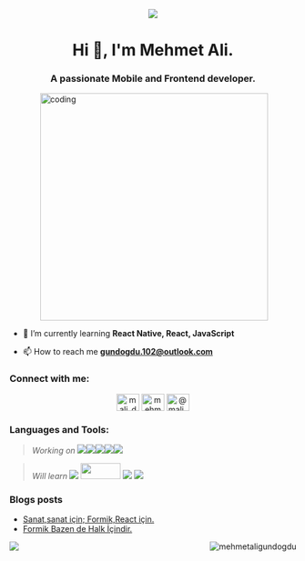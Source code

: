 <p align="center"><img src="https://img.wattpad.com/c2d7cd1d5faec0c4cc2d5fc776646c6132a7de29/68747470733a2f2f73332e616d617a6f6e6177732e636f6d2f776174747061642d6d656469612d736572766963652f53746f7279496d6167652f753965396868746a6643586974513d3d2d3931323637383333332e313631643462383930326437333338653936303135363436383331392e676966" width="auto">

<h1 align="center">Hi 👋, I'm Mehmet Ali.</h1>
<h3 align="center">A passionate Mobile and Frontend developer.</h3>
<div style="display:flex;justify-content:center"> <img  alt="coding" width="400" align="right" src="https://camo.githubusercontent.com/8bf6f6d78abc81fcf9c49f10649423e73ea44bc248e83aaae8759d401c829a84/68747470733a2f2f70687973696373677572756b756c2e66696c65732e776f726470726573732e636f6d2f323031392f30322f6368617261637465722d312e676966"></div>

- 🌱 I’m currently learning **React Native, React, JavaScript**

- 📫 How to reach me **gundogdu.102@outlook.com**

<h3 align="left">Connect with me:</h3>
<p align="center">
<a href="https://twitter.com/mali_derier" target="blank"><img align="center" src="https://raw.githubusercontent.com/rahuldkjain/github-profile-readme-generator/master/src/images/icons/Social/twitter.svg" alt="mali_derier" height="30" width="40" /></a>
<a href="https://linkedin.com/in/mehmetaligundogdu" target="blank"><img align="center" src="https://raw.githubusercontent.com/rahuldkjain/github-profile-readme-generator/master/src/images/icons/Social/linked-in-alt.svg" alt="mehmetaligundogdu" height="30" width="40" /></a>
<a href="https://medium.com/@mali_derler" target="blank"><img align="center" src="https://raw.githubusercontent.com/rahuldkjain/github-profile-readme-generator/master/src/images/icons/Social/medium.svg" alt="@mali_derler" height="30" width="40" /></a>
</p>

<h3 align="left">Languages and Tools:</h3>

> _Working on_  <img src="https://img.shields.io/badge/-React-%23263238?style=for-the-badge&logo=REACT"><img  src="https://img.shields.io/badge/-reactnative-05164D?style=for-the-badge&logo=reactnative"><img src="https://img.shields.io/badge/-HTML-black?style=for-the-badge&logo=html5"><img src="https://img.shields.io/badge/-CSS-%231572B6?style=for-the-badge&logo=CSS3"><img src="https://img.shields.io/badge/-JAVASCRIPT-%233A3A42?style=for-the-badge&logo=javascript">

> _Will learn_ <img src="https://img.shields.io/badge/-React-%23263238?style=for-the-badge&logo=REACT"> <img height="28" width="70" src="https://www.theconsolelogs.com/react/react-native.png"> <img src="https://img.shields.io/badge/-NODE.JS-000000?style=for-the-badge&logo=node.js"> <img src="https://img.shields.io/badge/-SASS-05164D?style=for-the-badge&logo=SASS">

### Blogs posts
- [Sanat,sanat için; Formik,React için.](https://medium.com/@mali_derler/react-formik-yap%C4%B1s%C4%B1-a54c59d466d4)
- [Formik Bazen de Halk İçindir.](https://medium.com/@mali_derler/formik-bazen-de-halk-i%CC%87%C3%A7indir-90675ae53d29)

<p align="center"><img align="right" src="https://github-readme-stats.vercel.app/api/top-langs?username=mehmetaligundogdu&show_icons=true&theme=dark&locale=en&layout=compact" alt="mehmetaligundogdu" /></p>

![](https://github-readme-streak-stats.herokuapp.com/?user=mehmetaligundogdu&theme=dark&hide_border=false)<br/>


